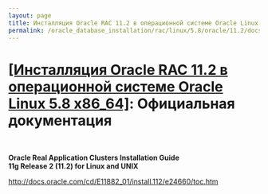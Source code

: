 ```yaml
---
layout: page
title: Инсталляция Oracle RAC 11.2 в операционной системе Oracle Linux 5.8 x86_64
permalink: /oracle_database_installation/rac/linux/5.8/oracle/11.2/docs/
---
```


# <a href="/oracle_database_installation/rac/linux/5.8/oracle/11.2/">[Инсталляция Oracle RAC 11.2 в операционной системе Oracle Linux 5.8 x86_64]</a>: Официальная документация

<br/>

<strong>Oracle Real Application Clusters Installation Guide<br/>
11g Release 2 (11.2) for Linux and UNIX<br/></strong>

http://docs.oracle.com/cd/E11882_01/install.112/e24660/toc.htm
